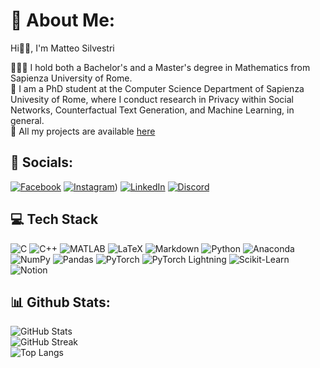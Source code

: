 # 🌙 About Me:

<!--
**msilver22/msilver22** is a ✨ _special_ ✨ repository because its `README.md` (this file) appears on your GitHub profile.

Here are some ideas to get you started:

- 🔭 I’m currently working on ...
- 🌱 I’m currently learning ...
- 👯 I’m looking to collaborate on ...
- 🤔 I’m looking for help with ...
- 💬 Ask me about ...
- 📫 How to reach me: ...
- 😄 Pronouns: ...
- ⚡ Fun fact: ...
-->

Hi👋🏻, I'm Matteo Silvestri

👨🏻‍🎓 I hold both a Bachelor's and a Master's degree in Mathematics from Sapienza University of Rome.  
💼 I am a PhD student at the Computer Science Department of Sapienza Univesity of Rome, where I conduct research in Privacy within Social Networks, Counterfactual Text Generation, and Machine Learning, in general.  
👾 All my projects are available [here](https://github.com/msilver22?tab=repositories)

## 🛜 Socials:
[![Facebook](https://img.shields.io/badge/Facebook-1877F2?logo=facebook&logoColor=white)](https://www.facebook.com/profile.php?id=61554777104937&locale=it_IT)
[![Instagram](https://img.shields.io/badge/Instagram-E4405F?logo=instagram&logoColor=white)](https://www.instagram.com/sil._.ver22/))
[![LinkedIn](https://img.shields.io/badge/LinkedIn-0077B5?logo=linkedin&logoColor=white)](https://www.linkedin.com/in/matteo-silvestri-22-peedmat/)
[![Discord](https://img.shields.io/badge/Discord-5865F2?logo=discord&logoColor=white)](https://discord.com/channels/@me)

## 💻 Tech Stack
![C](https://img.shields.io/badge/C-00599C?style=for-the-badge&logo=c&logoColor=white)
![C++](https://img.shields.io/badge/C%2B%2B-00599C?style=for-the-badge&logo=c%2B%2B&logoColor=white)
![MATLAB](https://img.shields.io/badge/MATLAB-0076A8?style=for-the-badge&logo=mathworks&logoColor=white)
![LaTeX](https://img.shields.io/badge/LaTeX-008080?style=for-the-badge&logo=latex&logoColor=white)
![Markdown](https://img.shields.io/badge/Markdown-000000?style=for-the-badge&logo=markdown&logoColor=white)
![Python](https://img.shields.io/badge/Python-3776AB?style=for-the-badge&logo=python&logoColor=white)
![Anaconda](https://img.shields.io/badge/Anaconda-44A833?style=for-the-badge&logo=anaconda&logoColor=white)
![NumPy](https://img.shields.io/badge/NumPy-013243?style=for-the-badge&logo=numpy&logoColor=white)
![Pandas](https://img.shields.io/badge/Pandas-150458?style=for-the-badge&logo=pandas&logoColor=white)
![PyTorch](https://img.shields.io/badge/PyTorch-EE4C2C?style=for-the-badge&logo=pytorch&logoColor=white)
![PyTorch Lightning](https://img.shields.io/badge/PyTorch%20Lightning-792EE5?style=for-the-badge&logo=pytorch-lightning&logoColor=white)
![Scikit-Learn](https://img.shields.io/badge/Scikit--Learn-F7931E?style=for-the-badge&logo=scikit-learn&logoColor=white)
![Notion](https://img.shields.io/badge/Notion-000000?style=for-the-badge&logo=notion&logoColor=white)

## 📊 Github Stats:
![GitHub Stats](https://github-readme-stats.vercel.app/api?username=msilver22&show_icons=true&theme=dark)  
![GitHub Streak](https://github-readme-streak-stats.herokuapp.com/?user=msilver22&theme=dark&hide_border=true)  
![Top Langs](https://github-readme-stats.vercel.app/api/top-langs/?username=msilver22&layout=compact&theme=dark)




